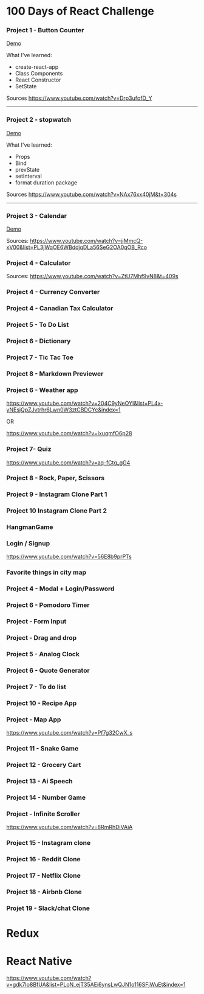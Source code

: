 100 Days of React Challenge
===========================

### Project 1 - Button Counter

[Demo](https://t2f9h.codesandbox.io/)

What I've learned:
- create-react-app
- Class Components
- React Constructor
- SetState

Sources
https://www.youtube.com/watch?v=Drp3ufpfD_Y

---

### Project 2 - stopwatch


[Demo](https://6fr6p.codesandbox.io/)

What I've learned:
- Props
- Bind
- prevState
- setInterval
- format duration package

Sources
https://www.youtube.com/watch?v=NAx76xx40jM&t=304s

---

### Project 3 - Calendar


[Demo](https://193rm.codesandbox.io/)

Sources:
https://www.youtube.com/watch?v=jjMmcQ-xV00&list=PL3jWqOE6WBddjqDLa56SeG2OA0qOB_Rco


### Project 4 - Calculator



Sources:
https://www.youtube.com/watch?v=ZtU7Mhf9vN8&t=409s



### Project 4  - Currency Converter


### Project 4 - Canadian Tax Calculator



### Project 5 - To Do List


### Project 6 - Dictionary


### Project 7 - Tic Tac Toe


### Project 8 - Markdown Previewer


### Project 6 - Weather app

https://www.youtube.com/watch?v=204C9yNeOYI&list=PL4x-yNEsjQpZJvtrhr6Lwn0W3ztCBDCYc&index=1

OR

https://www.youtube.com/watch?v=IxuqmfO6p28


### Project 7- Quiz

https://www.youtube.com/watch?v=aq-fCtg_gG4



### Project 8 - Rock, Paper, Scissors



### Project 9 - Instagram Clone Part 1


### Project 10 Instagram Clone Part 2


### HangmanGame


### Login / Signup

https://www.youtube.com/watch?v=56E8b9prPTs

### Favorite things in city map


### Project 4 - Modal + Login/Password




### Project 6 - Pomodoro Timer

### Project - Form Input



### Project - Drag and drop

### Project 5 - Analog Clock

### Project 6 - Quote Generator

### Project 7 - To do list


### Project 10 - Recipe App


### Project - Map App

https://www.youtube.com/watch?v=Pf7g32CwX_s

### Project 11 - Snake Game

### Project 12 - Grocery Cart

### Project 13 - Ai Speech

### Project 14 - Number Game

### Project - Infinite Scroller

https://www.youtube.com/watch?v=8RmRhDiVAiA

### Project 15 - Instagram clone

### Project 16 - Reddit Clone

### Project 17 - Netflix Clone

### Project 18 - Airbnb Clone

### Projet 19 - Slack/chat Clone

Redux
======



React Native
============


https://www.youtube.com/watch?v=gdk7Io8BfUA&list=PLoN_ejT35AEi6ynsLwQJN1o116SFjWuEt&index=1
